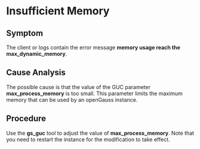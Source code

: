 # Insufficient Memory<a name="EN-US_TOPIC_0289900068"></a>

## Symptom<a name="en-us_topic_0283137168_section4753114614509"></a>

The client or logs contain the error message  **memory usage reach the max\_dynamic\_memory**.

## Cause Analysis<a name="en-us_topic_0283137168_section31031614204014"></a>

The possible cause is that the value of the GUC parameter  **max\_process\_memory**  is too small. This parameter limits the maximum memory that can be used by an openGauss instance.

## Procedure<a name="en-us_topic_0283137168_section12618818144413"></a>

Use the  **gs\_guc**  tool to adjust the value of  **max\_process\_memory**. Note that you need to restart the instance for the modification to take effect.

